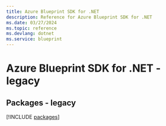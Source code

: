 ```yaml
---
title: Azure Blueprint SDK for .NET
description: Reference for Azure Blueprint SDK for .NET
ms.date: 03/27/2024
ms.topic: reference
ms.devlang: dotnet
ms.service: blueprint
---
```

# Azure Blueprint SDK for .NET - legacy
## Packages - legacy
[!INCLUDE [packages](blueprint-index.md)]
